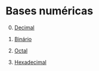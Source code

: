 # Bases numéricas

0. [Decimal](p0000_base_numerica_dec.md)

1. [Binário](p0001_base_numerica_bin.md)

2. [Octal](p0002_base_numerica_oct.md)

3. [Hexadecimal](p0003_base_numerica_hex.md)

